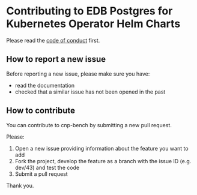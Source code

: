 # Contributing to EDB Postgres for Kubernetes Operator Helm Charts

Please read the [code of conduct](CODE-OF-CONDUCT.md) first.

## How to report a new issue

Before reporting a new issue, please make sure you have:

- read the documentation
- checked that a similar issue has not been opened in the past

## How to contribute

You can contribute to cnp-bench by submitting a new pull request.

Please:

1. Open a new issue providing information about the feature you want to add
2. Fork the project, develop the feature as a branch with the issue ID (e.g. dev/43) and test the code
3. Submit a pull request

Thank you.
